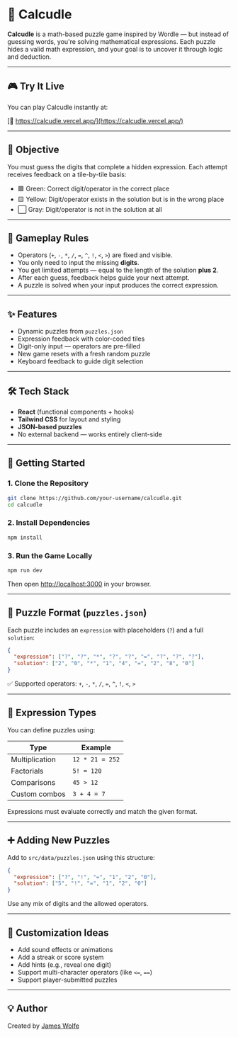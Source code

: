 # 🧮 Calcudle

**Calcudle** is a math-based puzzle game inspired by Wordle — but instead of guessing words, you're solving mathematical expressions. Each puzzle hides a valid math expression, and your goal is to uncover it through logic and deduction.

---

## 🎮 Try It Live

You can play Calcudle instantly at:

[🔗 https://calcudle.vercel.app/](https://calcudle.vercel.app/)

---

## 🎯 Objective

You must guess the digits that complete a hidden expression. Each attempt receives feedback on a tile-by-tile basis:

- 🟩 Green: Correct digit/operator in the correct place
- 🟨 Yellow: Digit/operator exists in the solution but is in the wrong place
- ⬜ Gray: Digit/operator is not in the solution at all

---

## 🧠 Gameplay Rules

- Operators (`+`, `-`, `*`, `/`, `=`, `^`, `!`, `<`, `>`) are fixed and visible.
- You only need to input the missing **digits**.
- You get limited attempts — equal to the length of the solution **plus 2**.
- After each guess, feedback helps guide your next attempt.
- A puzzle is solved when your input produces the correct expression.

---

## ✨ Features

- Dynamic puzzles from `puzzles.json`
- Expression feedback with color-coded tiles
- Digit-only input — operators are pre-filled
- New game resets with a fresh random puzzle
- Keyboard feedback to guide digit selection

---

## 🛠️ Tech Stack

- **React** (functional components + hooks)
- **Tailwind CSS** for layout and styling
- **JSON-based puzzles**
- No external backend — works entirely client-side

---

## 🚀 Getting Started

### 1. Clone the Repository

```bash
git clone https://github.com/your-username/calcudle.git
cd calcudle
```

### 2. Install Dependencies

```bash
npm install
```

### 3. Run the Game Locally

```bash
npm run dev
```

Then open [http://localhost:3000](http://localhost:3000) in your browser.

---

## 📁 Puzzle Format (`puzzles.json`)

Each puzzle includes an `expression` with placeholders (`?`) and a full `solution`:

```json
{
  "expression": ["?", "?", "*", "?", "?", "=", "?", "?", "?"],
  "solution": ["2", "0", "*", "1", "4", "=", "2", "8", "0"]
}
```

✅ Supported operators: `+`, `-`, `*`, `/`, `=`, `^`, `!`, `<`, `>`

---

## 🔣 Expression Types

You can define puzzles using:

| Type           | Example        |
|----------------|----------------|
| Multiplication | `12 * 21 = 252` |
| Factorials     | `5! = 120`     |
| Comparisons    | `45 > 12`      |
| Custom combos  | `3 + 4 = 7`    |

Expressions must evaluate correctly and match the given format.

---

## ➕ Adding New Puzzles

Add to `src/data/puzzles.json` using this structure:

```json
{
  "expression": ["?", "!", "=", "1", "2", "0"],
  "solution": ["5", "!", "=", "1", "2", "0"]
}
```

Use any mix of digits and the allowed operators.

---

## 🔧 Customization Ideas

- Add sound effects or animations
- Add a streak or score system
- Add hints (e.g., reveal one digit)
- Support multi-character operators (like `<=`, `==`)
- Support player-submitted puzzles

---

## 💡 Author

Created by [James Wolfe](https://github.com/jamesdwolfe)